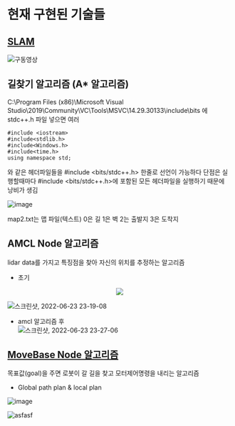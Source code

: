 # 현재 구현된 기술들

## [SLAM](https://youtu.be/NXHmEm0RPJ4)

![구동영상](https://user-images.githubusercontent.com/86651809/168182858-f9d4e4ed-2b60-4e79-9b6c-3dd1c67ca7b1.JPG)

## 길찾기 알고리즘 (A* 알고리즘)

C:\Program Files (x86)\Microsoft Visual Studio\2019\Community\VC\Tools\MSVC\14.29.30133\include\bits
에 stdc++.h 파일 넣으면 여러 
```
#include <iostream> 
#include<stdlib.h>
#include<Windows.h>
#include<time.h>
using namespace std; 
```
와 같은 헤더파일들을 #include <bits/stdc++.h> 한줄로 선언이 가능하다 단점은 실행할때마다  #include <bits/stdc++.h>에 포함된 모든 헤더파일을 실행하기 때문에 낭비가 생김
  

 ![image](https://user-images.githubusercontent.com/86651809/166835749-57b852b7-eff5-48be-adc5-5f8aa59d3883.png)
 
 
 map2.txt는 맵 파일(텍스트) 0은 길 1은 벽 2는 출발지 3은 도착지
 
## AMCL Node 알고리즘

lidar data를 가지고 특징점을 찾아 자신의 위치를 추정하는 알고리즘 

  - 초기  
<p align="center">
  <img src="https://user-images.githubusercontent.com/94602114/175321758-4bb87b78-14c9-4028-9af3-bc452ef81cc8.png"/>
</p>

![스크린샷, 2022-06-23 23-19-08](https://user-images.githubusercontent.com/94602114/175321758-4bb87b78-14c9-4028-9af3-bc452ef81cc8.png)
  - amcl 알고리즘 후  
![스크린샷, 2022-06-23 23-27-06](https://user-images.githubusercontent.com/94602114/175323423-8b2a0eca-ac7f-465e-9346-e68d694dab4e.png)

## [MoveBase Node 알고리즘](https://youtu.be/1NEKSqXpm4c)

목표값(goal)을 주면 로봇이 갈 길을 찾고 모터제어명령을 내리는 알고리즘

  - Global path plan & local plan  

![image](https://user-images.githubusercontent.com/94602114/175328295-d821cbb6-3c05-4afa-8392-278c6792a0a8.png)

![asfasf](https://user-images.githubusercontent.com/86651809/175437941-27b0ee58-5659-4713-a80c-6807212487e2.PNG)


